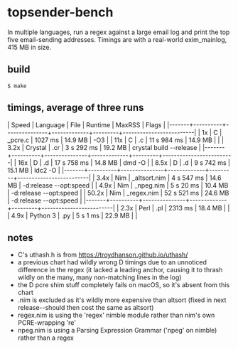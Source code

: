 # topsender-bench
In multiple languages, run a regex against a large email log and print
the top five email-sending addresses. Timings are with a real-world
exim\_mainlog, 415 MB in size.

## build
```
$ make
```

## timings, average of three runs

| Speed | Language | File          | Runtime     | MaxRSS  | Flags                   |
|-------+----------+---------------+-------------+---------+-------------------------|
|    1x | C        | \_pcre.c      | 1027 ms     | 14.9 MB | -O3                     |
|   11x | C        | .c            | 11 s 984 ms | 14.9 MB |                         |
|  3.2x | Crystal  | .cr           | 3 s 292 ms  | 19.2 MB | crystal build --release |
|-------+----------+---------------+-------------+---------+-------------------------|
|   16x | D        | .d            | 17 s 758 ms | 14.8 MB | dmd -O                  |
|  8.5x | D        | .d            | 9 s 742 ms  | 15.1 MB | ldc2 -O                 |
|-------+----------+---------------+-------------+---------+-------------------------|
|  3.4x | Nim      | \_altsort.nim | 4 s 547 ms  | 14.6 MB | -d:release --opt:speed  |
|  4.9x | Nim      | \_npeg.nim    | 5 s 20 ms   | 10.4 MB | -d:release --opt:speed  |
| 50.2x | Nim      | \_regex.nim   | 52 s 521 ms | 24.6 MB | -d:release --opt:speed  |
|-------+----------+---------------+-------------+---------+-------------------------|
|  2.3x | Perl     | .pl           | 2313 ms     | 18.4 MB |                         |
|  4.9x | Python 3 | .py           | 5 s 1 ms    | 22.9 MB |                         |

## notes
- C's uthash.h is from https://troydhanson.github.io/uthash/
- a previous chart had wildly wrong D timings due to an unnoticed
  difference in the regex (it lacked a leading anchor, causing it to
  thrash wildly on the many, many non-matching lines in the log)
- the D pcre shim stuff completely fails on macOS, so it's absent from
  this chart
- .nim is excluded as it's wildly more expensive than altsort (fixed
  in next release--should then cost the same as altsort)
- regex.nim is using the 'regex' nimble module rather than nim's own PCRE-wrapping 're'
- npeg.nim is using a Parsing Expression Grammar ('npeg' on
  nimble) rather than a regex
